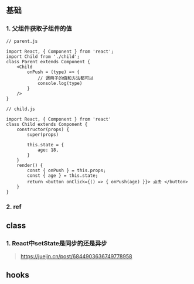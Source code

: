 ## 基础

### 1. 父组件获取子组件的值

```
// parent.js

import React, { Component } from 'react';
import Child from './child';
class Parent extends Component {
    <Child
        onPush = (type) => {
            // 调用子的值和方法都可以
            console.log(type)
        }
    />
}
```
```
// child.js

import React, { Component } from 'react'
class Child extends Component {
    constructor(props) {
        super(props)

        this.state = {
            age: 18,
        }
    }
    render() {
        const { onPush } = this.props;
        const { age } = this.state;
        return <button onClick={() => { onPush(age) }}> 点击 </button>
    }
}
```


### 2. ref

## class

### 1. React中setState是同步的还是异步

> https://juejin.cn/post/6844903636749778958


## hooks